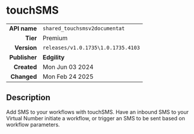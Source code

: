 # touchSMS
| | |
|-:|-|
|**API name**|`shared_touchsmsv2documentat`|
|**Tier**|Premium|
|**Version**|`releases/v1.0.1735\1.0.1735.4103`|
|**Publisher**|**Edgility**|
|**Created**|Mon Jun 03 2024|
|**Changed**|Mon Feb 24 2025|

## Description
Add SMS to your workflows with touchSMS. Have an inbound SMS to your Virtual Number initiate a workflow, or trigger an SMS to be sent based on workflow parameters.
